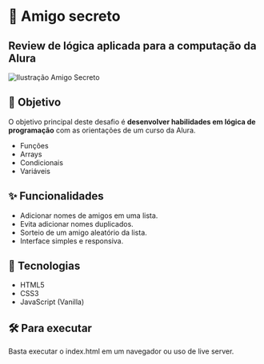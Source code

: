 # 🎁 Amigo secreto

## Review de lógica aplicada para a computação da Alura

![Ilustração Amigo Secreto](https://cdn1.gnarususercontent.com.br/6/409216/ff043987-239b-4661-bdb1-7f4ca6092c48.png)

## 🎯 Objetivo

O objetivo principal deste desafio é **desenvolver habilidades em lógica de programação** com as orientações de um curso da Alura.

- Funções  
- Arrays  
- Condicionais  
- Variáveis  

## ✨ Funcionalidades

- Adicionar nomes de amigos em uma lista.  
- Evita adicionar nomes duplicados.  
- Sorteio de um amigo aleatório da lista.  
- Interface simples e responsiva.  

## 🚀 Tecnologias

- HTML5
- CSS3
- JavaScript (Vanilla)

## 🛠️ Para executar

Basta executar o index.html em um navegador ou uso de live server.

